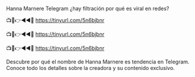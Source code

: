 Hanna Marnere Telegram ¿hay filtración por qué es viral en redes?

📺📱👉◄◄🔴  https://tinyurl.com/5n6bjbnr

📺📱👉◄◄🔴  https://tinyurl.com/5n6bjbnr

📺📱👉◄◄🔴  https://tinyurl.com/5n6bjbnr


Descubre por qué el nombre de Hanna Marnere es tendencia en Telegram. Conoce todo los detalles sobre la creadora y su contenido exclusivo.
